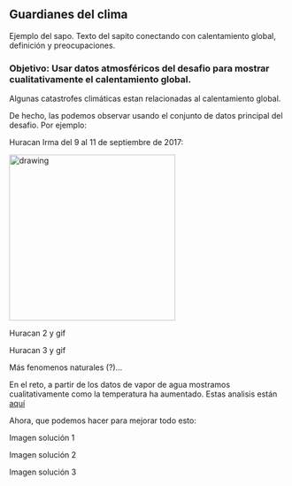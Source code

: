 ## Guardianes del clima

Ejemplo del sapo.
Texto del sapito conectando con calentamiento global, definición y preocupaciones. 


### Objetivo: Usar datos atmosféricos del desafio para mostrar cualitativamente el calentamiento global.

Algunas catastrofes climáticas estan relacionadas al calentamiento global.

De hecho, las podemos observar usando el conjunto de datos principal del desafio. Por ejemplo:

Huracan Irma del 9 al 11 de septiembre de 2017:
<!---
![comparacao!](/anexos/shortgif.gif) 

-->
<img src="/anexos/shortgif.gif" alt="drawing" width="300"/>

Huracan 2 y gif

Huracan 3 y gif

Más fenomenos naturales (?)...

En el reto, a partir de los datos de vapor de agua mostramos cualitativamente como la temperatura ha aumentado. Estas analisis están [aquí](./discusion_tecnica.md)

Ahora, que podemos hacer para mejorar todo esto:


Imagen solución 1

Imagen solución 2

Imagen solución 3



